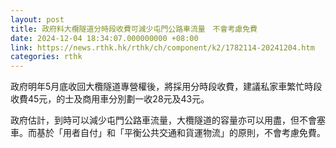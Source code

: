 ```yaml
---
layout: post
title: 政府料大欖隧道分時段收費可減少屯門公路車流量　不會考慮免費
date: 2024-12-04 18:34:07.000000000 +08:00
link: https://news.rthk.hk/rthk/ch/component/k2/1782114-20241204.htm
categories: rthk
---
```


政府明年5月底收回大欖隧道專營權後，將採用分時段收費，建議私家車繁忙時段收費45元，的士及商用車分別劃一收28元及43元。

政府估計，到時可以減少屯門公路車流量，大欖隧道的容量亦可以用盡，但不會塞車。而基於「用者自付」和「平衡公共交通和貨運物流」的原則，不會考慮免費。
